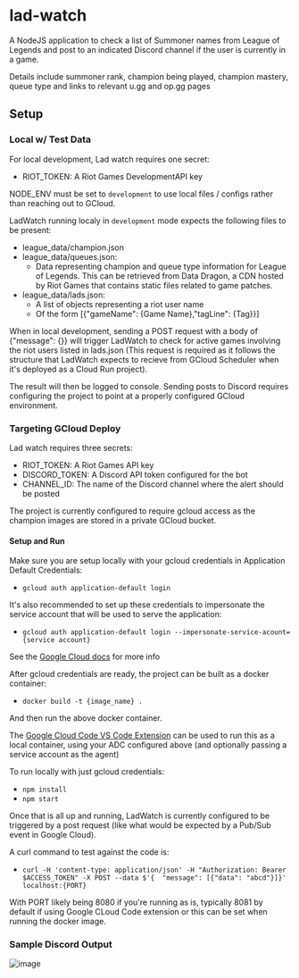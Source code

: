 # lad-watch
A NodeJS application to check a list of Summoner names from League of Legends and post to an indicated Discord channel if the user is currently in a game.

Details include summoner rank, champion being played, champion mastery, queue type and links to relevant u.gg and op.gg pages

## Setup
### Local w/ Test Data
For local development, Lad watch requires one secret:
- RIOT_TOKEN: A Riot Games DevelopmentAPI key

NODE_ENV must be set to `development` to use local files / configs rather than reaching out to GCloud.

LadWatch running localy in `development` mode expects the following files to be present:
- league_data/champion.json
- league_data/queues.json:
    - Data representing champion and queue type information for League of Legends. This can be retrieved from Data Dragon, a CDN hosted by Riot Games that contains static files related to game patches.
- league_data/lads.json:
    - A list of objects representing a riot user name
    - Of the form [{"gameName": {Game Name},"tagLine": {Tag}}]

When in local development, sending a POST request with a body of {"message": {}} will trigger LadWatch to check for active games involving the riot users listed in lads.json (This request is required as it follows the structure that LadWatch expects to recieve from GCloud Scheduler when it's deployed as a Cloud Run project). 

The result will then be logged to console. Sending posts to Discord requires configuring the project to point at a properly configured GCloud environment. 

### Targeting GCloud Deploy
Lad watch requires three secrets:
- RIOT_TOKEN: A Riot Games API key
- DISCORD_TOKEN: A Discord API token configured for the bot
- CHANNEL_ID: The name of the Discord channel where the alert should be posted

The project is currently configured to require gcloud access as the champion images are stored in a private GCloud bucket.

#### Setup and Run
Make sure you are setup locally with your gcloud credentials in Application Default Credentials:
- `gcloud auth application-default login`

It's also recommended to set up these credentials to impersonate the service account that will be used to serve the application:
- `gcloud auth application-default login --impersonate-service-acount={service account}`

See the [Google Cloud docs](https://cloud.google.com/docs/authentication/provide-credentials-adc) for more info

After gcloud credentials are ready, the project can be built as a docker container:
- `docker build -t {image_name} .`

And then run the above docker container. 

The [Google Cloud Code VS Code Extension](https://marketplace.visualstudio.com/items?itemName=GoogleCloudTools.cloudcode) can be used to run this as a local container, using your ADC configured above (and optionally passing a service account as the agent)

To run locally with just gcloud credentials:
- `npm install`
- `npm start`

Once that is all up and running, LadWatch is currently configured to be triggered by a post request (like what would be expected by a Pub/Sub event in Google Cloud).

A curl command to test against the code is:
- `curl -H 'content-type: application/json' -H "Authorization: Bearer $ACCESS_TOKEN" -X POST --data $'{  "message": [{"data": "abcd"}]}' localhost:{PORT}`

With PORT likely being 8080 if you're running as is, typically 8081 by default if using Google CLoud Code extension or this can be set when running the docker image.

### Sample Discord Output
![image](https://github.com/Issier/lad-watch/assets/23412323/19eb00a7-9e02-4479-b4a2-6d913e274a73)

